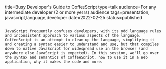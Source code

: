 title=Busy Developer's Guide   to CoffeeScript
type=talk
audience=For any intermediate developer (2 or more years) audience
tags=presentation, javascript,language,developer
date=2022-02-25
status=published
~~~~~~

JavaScript frequently confuses developers, with its odd language rules and inconsistent approach to various aspects of the language. CoffeeScript is an attempt to clean up the language, simplifying it and creating a syntax easier to understand and use, but that compiles down to native JavaScript for widespread use in the browser (and anywhere else JavaScript is expected). In this session, we'll go over the syntax and semantics of CoffeeScript, how to use it in a Web application, why it makes the code and more.
    
